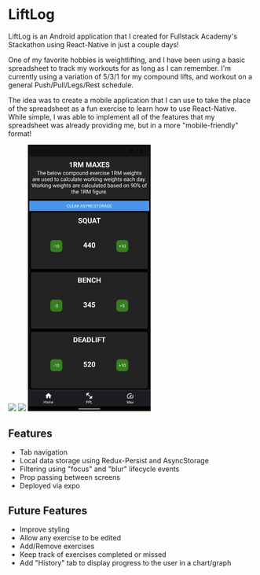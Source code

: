# LiftLog
LiftLog is an Android application that I created for Fullstack Academy's Stackathon using React-Native in just a couple days!

One of my favorite hobbies is weightlifting, and I have been using a basic spreadsheet to track my workouts for as long as I can remember. I'm currently using a variation of
5/3/1 for my compound lifts, and workout on a general Push/Pull/Legs/Rest schedule.

The idea was to create a mobile application that I can use to take the place of the spreadsheet as a fun exercise to learn how to use React-Native. While simple, I was able
to implement all of the features that my spreadsheet was already providing me, but in a more "mobile-friendly" format!

<div>
  <img src="https://github.com/zwardb/liftlog/blob/main/app/assets/screenshots/LiftLog_Home.png" width=250 />
  <img src="https://github.com/zwardb/liftlog/blob/main/app/assets/screenshots/LiftLog_PPL.gif" width=250 />
  <img src="https://github.com/zwardb/liftlog/blob/main/app/assets/screenshots/LiftLog_Max.png" width=250 />
</div>
  
## Features

* Tab navigation
* Local data storage using Redux-Persist and AsyncStorage
* Filtering using "focus" and "blur" lifecycle events
* Prop passing between screens
* Deployed via expo

## Future Features

* Improve styling
* Allow any exercise to be edited
* Add/Remove exercises
* Keep track of exercises completed or missed
* Add "History" tab to display progress to the user in a chart/graph
